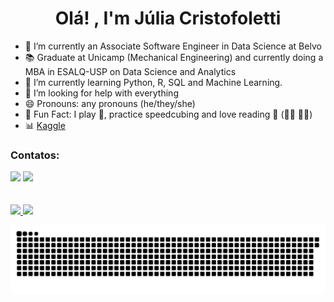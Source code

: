 <!--### Olá! 👋 <img src="https://raw.githubusercontent.com/kaueMarques/kaueMarques/master/hi.gif" width="30px">
-->

<h1 align="center">Olá! , I'm Júlia Cristofoletti</h1>
<!-- <h3 align="center">I'm starting to program, looking for new experiences</h3>  -->


- 🔭 I’m currently an Associate Software Engineer in Data Science at Belvo
- :books: Graduate at Unicamp (Mechanical Engineering) and currently doing a MBA in ESALQ-USP on Data Science and Analytics
- 🌱 I’m currently learning Python, R, SQL and Machine Learning.
- 🤔 I’m looking for help with everything 
- 😄 Pronouns: any pronouns (he/they/she)
- 🌈 Fun Fact: I play 🎸, practice speedcubing and love reading 📖 (🏳️‍🌈 🏳️‍⚧️)
- 📊 [Kaggle](https://www.kaggle.com/mjuliacsouza)

### Contatos:

<div>
<a href = "mailto:mjuliacsouza@gmail.com"><img src="https://img.shields.io/badge/Gmail-D14836?style=for-the-badge&logo=gmail&logoColor=white" target="_blank"></a>
<a href="https://www.linkedin.com/in/júlia-cristofoletti/" target="_blank"><img src="https://img.shields.io/badge/-LinkedIn-%230077B5?style=for-the-badge&logo=linkedin&logoColor=white" target="_blank"></a>   
</div>
<br></br>
<div>
<a href="https://github.com/njuliacsouza">
<img height="180em" src="https://github-readme-stats.vercel.app/api/top-langs/?username=njuliacsouza&layout=compact&langs_count=7&theme=cobalt&include_all_commits=true&count_private=true"/>
<img height="180em" src="https://github-readme-stats.vercel.app/api?username=njuliacsouza&show_icons=true&theme=cobalt&include_all_commits=true&count_private=true"/>
</div>
    
![Snake animation](https://github.com/mjuliacsouza/mjuliacsouza/blob/output/github-contribution-grid-snake.svg)
